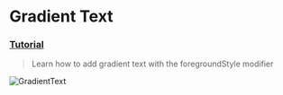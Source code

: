   # Gradient Text
 ### [Tutorial](https://designcode.io/swiftui-handbook-gradient-text)
> Learn how to add gradient text with the foregroundStyle modifier


![GradientText](https://github.com/user-attachments/assets/9d5ef6dc-6ed1-4dad-be79-b06a1b6813ba)
 